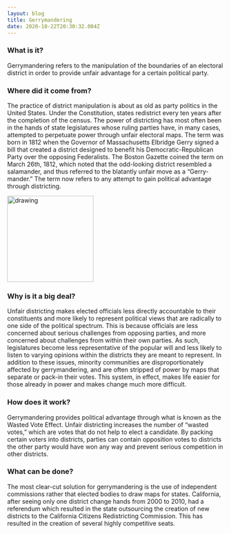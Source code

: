 ```yaml
---
layout: blog
title: Gerrymandering
date: 2020-10-22T20:30:32.004Z
---
```

### What is it?

Gerrymandering refers to the manipulation of the boundaries of an electoral district in order to provide unfair advantage for a certain political party.

### Where did it come from?

The practice of district manipulation is about as old as party politics in the United States. Under the Constitution, states redistrict every ten years after the completion of the census. The power of districting has most often been in the hands of state legislatures whose ruling parties have, in many cases, attempted to perpetuate power through unfair electoral maps. The term was born in 1812 when the Governor of Massachusetts Elbridge Gerry signed a bill that created a district designed to benefit his Democratic-Republican Party over the opposing Federalists. The Boston Gazette coined the term on March 26th, 1812, which noted that the odd-looking district resembled a salamander, and thus referred to the blatantly unfair move as a “Gerry-mander.” The term now refers to any attempt to gain political advantage through districting.

<img src="/uploads/the_gerry-mander_edit.png" alt="drawing" width="200"/>


### Why is it a big deal?

Unfair districting makes elected officials less directly accountable to their constituents and more likely to represent political views that are radically to one side of the political spectrum. This is because officials are less concerned about serious challenges from opposing parties, and more concerned about challenges from within their own parties. As such, legislatures become less representative of the popular will and less likely to listen to varying opinions within the districts they are meant to represent. In addition to these issues, minority communities are disproportionately affected by gerrymandering, and are often stripped of power by maps that separate or pack-in their votes. This system, in effect, makes life easier for those already in power and makes change much more difficult.

### How does it work?

Gerrymandering provides political advantage through what is known as the Wasted Vote Effect. Unfair districting increases the number of “wasted votes,” which are votes that do not help to elect a candidate. By packing certain voters into districts, parties can contain opposition votes to districts the other party would have won any way and prevent serious competition in other districts.

### What can be done?

The most clear-cut solution for gerrymandering is the use of independent commissions rather that elected bodies to draw maps for states. California, after seeing only one district change hands from 2000 to 2010, had a referendum which resulted in the state outsourcing the creation of new districts to the California Citizens Redistricting Commission. This has resulted in the creation of several highly competitive seats.